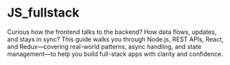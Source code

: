 # JS_fullstack
Curious how the frontend talks to the backend? How data flows, updates, and stays in sync? This guide walks you through Node.js, REST APIs, React, and Redux—covering real-world patterns, async handling, and state management—to help you build full-stack apps with clarity and confidence.
